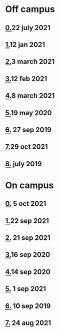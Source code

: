# Off campus

## [0.](https://www.geeksforgeeks.org/bny-mellon-interview-experience-for-software-developer-off-campus/)22 july 2021

## [1.](https://www.geeksforgeeks.org/bny-mellon-interview-experience-off-campus/?ref=rp)12 jan 2021

## [2.](https://www.geeksforgeeks.org/bny-mellon-interview-experience-for-summer-internship-off-campus/?ref=rp)3 march 2021

## [3.](https://www.geeksforgeeks.org/bny-mellon-interview-experience-for-6-month-internship-2020-virtual/?ref=rp)12 feb 2021

## [4.](https://medium.com/@vaishalithakur614/bny-mellon-interview-experience-9c30a0b645df)8 march 2021

## [5.](https://www.geeksforgeeks.org/bny-mellon-interview-experience-for-freshers-2/)19 may 2020

## [6.](https://www.geeksforgeeks.org/bny-mellon-interview-experience-for-sde-freshers/) 27 sep 2019

## [7.](https://www.ambitionbox.com/interviews/bny-mellon-interview-questions)29 oct 2021

## [8.](https://discuss.codechef.com/t/bny-mellon-intern-interview-experience/32088) july 2019

# On campus

## [0.](https://www.geeksforgeeks.org/bny-mellon-internship-interview-experience-for-software-developer-on-campus-2022/?ref=leftbar-rightbar) 5 oct 2021

## [1.](https://www.geeksforgeeks.org/bny-mellon-internship-interview-experience-on-campus-2022/)22 sep 2021

## [2.](https://www.geeksforgeeks.org/bny-mellon-interview-experience-on-campus/) 21 sep 2021

## [3.](https://www.geeksforgeeks.org/bny-mellon-interview-experience-on-campus-summer-internship-2021/)16 sep 2020

## [4.](https://www.geeksforgeeks.org/bny-mellon-technology-interview-experience-on-campus-september-2020-virtual/)14 sep 2020

## [5.](https://www.geeksforgeeks.org/bny-mellon-interview-experience-on-campus-aug-2020-virtual/) 1 sep 2021


## [6.](https://www.geeksforgeeks.org/bny-mellon-interview-experience-for-freshers/) 10 sep 2019

## [7.](https://leetcode.com/discuss/interview-question/805561/bny-mellon-interview-experienceon-campus-virtual-aug-2020) 24 aug 2021
